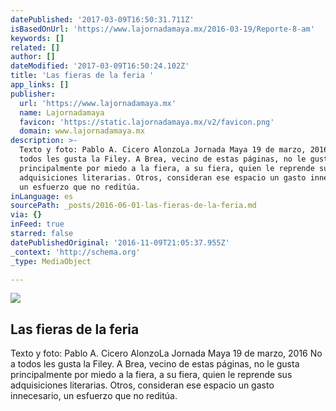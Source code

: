 ```yaml
---
datePublished: '2017-03-09T16:50:31.711Z'
isBasedOnUrl: 'https://www.lajornadamaya.mx/2016-03-19/Reporte-8-am'
keywords: []
related: []
author: []
dateModified: '2017-03-09T16:50:24.102Z'
title: 'Las fieras de la feria '
app_links: []
publisher:
  url: 'https://www.lajornadamaya.mx'
  name: Lajornadamaya
  favicon: 'https://static.lajornadamaya.mx/v2/favicon.png'
  domain: www.lajornadamaya.mx
description: >-
  Texto y foto: Pablo A. Cicero AlonzoLa Jornada Maya 19 de marzo, 2016 No a
  todos les gusta la Filey. A Brea, vecino de estas páginas, no le gusta
  principalmente por miedo a la fiera, a su fiera, quien le reprende sus
  adquisiciones literarias. Otros, consideran ese espacio un gasto innecesario,
  un esfuerzo que no reditúa.
inLanguage: es
sourcePath: _posts/2016-06-01-las-fieras-de-la-feria.md
via: {}
inFeed: true
starred: false
datePublishedOriginal: '2016-11-09T21:05:37.955Z'
_context: 'http://schema.org'
_type: MediaObject

---
```

<article style=""><img src="https://s3-us-west-2.amazonaws.com/the-grid-img/p/6f2cd198cfb68b0bc2480233390ce1d2efe4341e.jpg" /><h1>Las fieras de la feria </h1><p>Texto y foto: Pablo A. Cicero AlonzoLa Jornada Maya 19 de marzo, 2016 No a todos les gusta la Filey. A Brea, vecino de estas páginas, no le gusta principalmente por miedo a la fiera, a su fiera, quien le reprende sus adquisiciones literarias. Otros, consideran ese espacio un gasto innecesario, un esfuerzo que no reditúa.</p></article>